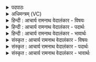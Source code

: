 <details><summary>पदपाठः</summary>

अ꣡भि꣢। त्वा꣣। पूर्व꣡पी꣢तये। पू꣣र्व꣢। पी꣣तये। इ꣡न्द्र꣢꣯। स्तो꣡मे꣢꣯भिः। आ꣣य꣡वः꣢। स꣣मीचीना꣡सः꣢। स꣣म्। ईचीना꣡सः꣢। ऋ꣣भ꣡वः꣢। ऋ꣣। भ꣡वः꣢꣯। सम्। अ꣣स्वरन्। रुद्राः꣢। गृ꣣णन्त। पूर्व्य꣢म्। १५७३।
</details>

<details><summary>अधिमन्त्रम् (VC)</summary>

- इन्द्रः
- मेध्यातिथिः काण्वः
- बार्हतः प्रगाथः (विषमा बृहती, समा सतोबृहती)
- मध्यमः
</details>

<details><summary>हिन्दी : आचार्य रामनाथ वेदालंकार - विषयः</summary>

प्रथम ऋचा पूर्वार्चिक में २५६ क्रमाङ्क पर परमात्मा की स्तुति के विषय में व्याख्यात हो चुकी है। यहाँ गुरु-शिष्य के विषय को कहते हैं।
</details>

<details><summary>हिन्दी : आचार्य रामनाथ वेदालंकार - पदार्थः</summary>

पदार्थान्वयभाषाः -  हे (इन्द्र) विद्या के ऐश्वर्य से युक्त आचार्य ! (पूर्वपीतये) श्रेष्ठ विद्यारस के पान के लिए (आयवः) विद्यार्थी जन (स्तोमेभिः) स्तोत्रों द्वारा (त्वा) आपसे (अभि) अभ्यर्थना कर रहे हैं। आपके ही निर्देशन में (ऋभवः) मेधावी छात्र (समीचीनासः) आपस में मिलकर (समस्वरन्) वेदमन्त्रों का उच्चारण करते हैं और (रुद्राः)प्राणवान् ब्रह्मचारीगण (पूर्व्यम्) पूर्व कवियों वा ऋषियों से रचे हुए स्तोत्र आदि काव्य का भी (गृणन्त) गान करते हैं ॥१॥
</details>

<details><summary>हिन्दी : आचार्य रामनाथ वेदालंकार - भावार्थः</summary>

भावार्थभाषाः -  सुयोग्य ब्रह्मवेत्ता गुरुओं से सुयोग्य शिष्यों द्वारा पढ़ी हुई भौतिक विद्या और ब्रह्मविद्या फलदायक होती है ॥१॥
</details>

<details><summary>संस्कृत : आचार्य रामनाथ वेदालंकार - विषयः</summary>

तत्र प्रथमा ऋक् पूर्वार्चिके २५६ क्रमाङ्के परमात्मस्तुतिविषये व्याख्याता। अत्र गुरुशिष्यविषयमाह।
</details>

<details><summary>संस्कृत : आचार्य रामनाथ वेदालंकार - पदार्थः</summary>

पदार्थान्वयभाषाः -  हे (इन्द्र) विद्यैश्वर्यवन् आचार्य ! (पूर्वपीतये) पूर्वस्य श्रेष्ठस्य विद्यारसस्य पीतिः पानं तस्मै (आयवः) विद्यार्थिनः (स्तोमेभिः) स्तोत्रैः (त्वा) त्वाम् (अभि) अभ्यर्थयन्ति। तवैव निर्देशने (ऋभवः) मेधाविनश्छात्राः (समीचीनासः) परस्परं संगताः सन्तः (समस्वरन्) सस्वरं वेदमन्त्रानुच्चारयन्ति। (रुद्राः) प्राणवन्तो ब्रह्मचारिणः (पूर्व्यम्) पूर्वैः कविभिः ऋषिभिर्वा कृतं स्तोत्रादिकाव्यमपि।[पूर्वैः कृतं पूर्व्यम्। ‘पूर्वैः कृतमिनयौ च’ अ० ४।४।११३ इति यः प्रत्ययः।] (गृणन्त) गायन्ति ॥१॥
</details>

<details><summary>संस्कृत : आचार्य रामनाथ वेदालंकार - भावार्थः</summary>

भावार्थभाषाः -  सुयोग्येभ्यो ब्रह्मविद्भ्यो गुरुभ्यः सुयोग्यैः शिष्यैरधीता भौतिकविद्या ब्रह्मविद्या च फलदायिनी जायते ॥१॥
</details>